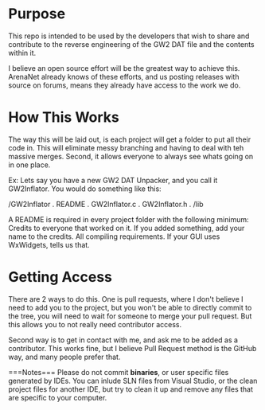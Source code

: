 # Purpose
This repo is intended to be used by the developers that wish to share and contribute to the reverse engineering of the GW2 DAT file and the contents within it.

I believe an open source effort will be the greatest way to achieve this. ArenaNet already knows of these efforts, and us posting releases with source on forums, means they already have access to the work we do.

# How This Works
The way this will be laid out, is each project will get a folder to put all their code in. This will eliminate messy branching and having to deal with teh massive merges. Second, it allows everyone to always see whats going on in one place.

Ex: Lets say you have a new GW2 DAT Unpacker, and you call it GW2Inflator. You would do something like this:

/GW2Inflator
 . README
 . GW2Inflator.c
 . GW2Inflator.h
 . /lib

A README is required in every project folder with the following minimum:
Credits to everyone that worked on it. If you added something, add your name to the credits.
All compiling requirements. If your GUI uses WxWidgets, tells us that.

# Getting Access
There are 2 ways to do this. One is pull requests, where I don't believe I need to add you to the project, but you won't be able to directly commit to the tree, you will need to wait for someone to merge your pull request. But this allows you to not really need contributor access.

Second way is to get in contact with me, and ask me to be added as a contributor. This works fine, but I believe Pull Request method is the GitHub way, and many people prefer that.

===Notes===
Please do not commit **binaries**, or user specific files generated by IDEs. You can inlude SLN files from Visual Studio, or the clean project files for another IDE, but try to clean it up and remove any files that are specific to your computer.